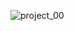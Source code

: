 


![project_00](https://github.com/msukrualev/BlueRentalCars/assets/121056799/d61a83d5-455d-4f13-adb1-1af9a5bd2b2e)
